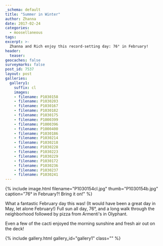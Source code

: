 ```yaml
---
_schema: default
title: "Summer in Winter"
author: Zhanna
date: 2017-02-24
categories:
  - moosellaneous
tags:
excerpt: >-
  Zhanna and Rich enjoy this record-setting day: 76° in February!
header:
  teaser:
geocaches: false
surveymarks: false
post_id: 7537
layout: post                      
galleries:
  gallery1:
    suffix: cl
    images:
    - filename: P1030158
    - filename: P1030203
    - filename: P1030167
    - filename: P1030182
    - filename: P1030175
    - filename: P1000399
    - filename: P1000396
    - filename: P1000400
    - filename: P1030186
    - filename: P1030214
    - filename: P1030218
    - filename: P1030228
    - filename: P1030223
    - filename: P1030229
    - filename: P1030172
    - filename: P1030236
    - filename: P1030237
    - filename: P1030241      
---
```


{% include image.html filename="P1030154cl.jpg" thumb="P1030154b.jpg" caption="76° in February?! Bring it on!" %}

What a fantastic February day this was! (It would have been a great day in May, let alone February!) Full sun all day, 76°, and a long walk through the neighborhood followed by pizza from Armenti's in Olyphant.

Even a few of the cacti enjoyed the morning sunshine and fresh air out on the deck! 

{% include gallery.html gallery_id="gallery1" class="" %}